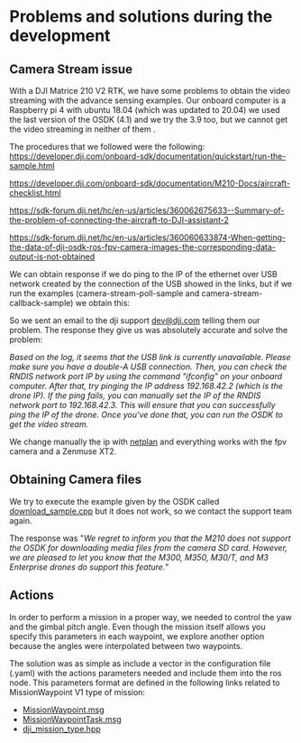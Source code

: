 # Problems and solutions during the development

## Camera Stream issue

With a DJI Matrice 210 V2 RTK, we have some problems to obtain the video streaming with the advance sensing examples. Our onboard computer is a Raspberry pi 4 with ubuntu 18.04 (which was updated to 20.04) we used the last version of the OSDK (4.1) and we try the 3.9 too, but we cannot get the video streaming in neither of them .

The procedures that we followed were the following:
https://developer.dji.com/onboard-sdk/documentation/quickstart/run-the-sample.html

https://developer.dji.com/onboard-sdk/documentation/M210-Docs/aircraft-checklist.html

https://sdk-forum.dji.net/hc/en-us/articles/360062675633--Summary-of-the-problem-of-connecting-the-aircraft-to-DJI-assistant-2

https://sdk-forum.dji.net/hc/en-us/articles/360060633874-When-getting-the-data-of-dji-osdk-ros-fpv-camera-images-the-corresponding-data-output-is-not-obtained

We can obtain response if we do ping to the IP of the ethernet over USB network created by the connection of the USB showed in the links, but if we run the examples (camera-stream-poll-sample and camera-stream-callback-sample) we obtain this:

So we sent an email to the dji support dev@dji.com telling them our problem. The response they give us was absolutely accurate and solve the problem: 

*Based on the log, it seems that the USB link is currently unavailable. Please make sure you have a double-A USB connection. Then, you can check the RNDIS network port IP by using the command "ifconfig" on your onboard computer. After that, try pinging the IP address 192.168.42.2 (which is the drone IP). If the ping fails, you can manually set the IP of the RNDIS network port to 192.168.42.3. This will ensure that you can successfully ping the IP of the drone. Once you've done that, you can run the OSDK to get the video stream.*

We change manually the ip with [netplan](https://www.linux.com/topic/distributions/how-use-netplan-network-configuration-tool-linux/) and everything works with the fpv camera and a Zenmuse XT2.

## Obtaining Camera files
We try to execute the example given by the OSDK called [download_sample.cpp](https://github.com/dji-sdk/Onboard-SDK/blob/118e2825a347499efb8ed253146552c5b9b10779/sample/platform/linux/payloads/download_sample.cpp) but it does not work, so we contact the support team again. 

The response was "*We regret to inform you that the M210 does not support the OSDK for downloading media files from the camera SD card. However, we are pleased to let you know that the M300, M350, M30/T, and M3 Enterprise drones do support this feature.*"

## Actions
In order to perform a mission in a proper way, we needed to control the yaw and the gimbal pitch angle. Even though the mission itself allows you specify this parameters in each waypoint, we explore another option because the angles were interpolated between two waypoints. 


The solution was as simple as include a vector in the configuration file (.yaml) with the actions parameters needed and include them into the ros node. This parameters format are defined in the following links related to MissionWaypoint V1 type of mission:

- [MissionWaypoint.msg](https://github.com/dji-sdk/Onboard-SDK-ROS/blob/master/msg/MissionWaypoint.msg)
- [MissionWaypointTask.msg](https://github.com/dji-sdk/Onboard-SDK-ROS/blob/master/msg/MissionWaypointTask.msg) 
- [dji_mission_type.hpp](https://github.com/dji-sdk/Onboard-SDK/blob/118e2825a347499efb8ed253146552c5b9b10779/osdk-core/api/inc/dji_mission_type.hpp#L126)


